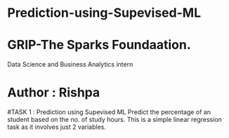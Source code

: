 # Prediction-using-Supevised-ML

# GRIP-The Sparks Foundaation.
Data Science and Business Analytics intern 

# Author : Rishpa

#TASK 1 : Prediction using Supevised ML
Predict the percentage of an student based on the no. of study hours. This is a simple linear regression task as it involves just 2 variables.
